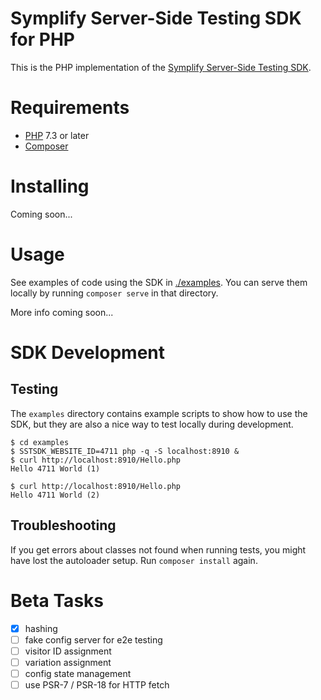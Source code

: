 Symplify Server-Side Testing SDK for PHP
========================================

This is the PHP implementation of the [Symplify Server-Side Testing
SDK](./docs/Server-Side_Testing.md).

Requirements
============

* [PHP](https://www.php.net) 7.3 or later
* [Composer](https://getcomposer.org)

Installing
==========

Coming soon...

Usage
=====

See examples of code using the SDK in [./examples](./examples). You can serve
them locally by running `composer serve` in that directory.

More info coming soon...

SDK Development
===============

## Testing

The `examples` directory contains example scripts to show how to use the SDK,
but they are also a nice way to test locally during development.

```
$ cd examples
$ SSTSDK_WEBSITE_ID=4711 php -q -S localhost:8910 &
$ curl http://localhost:8910/Hello.php
Hello 4711 World (1)

$ curl http://localhost:8910/Hello.php
Hello 4711 World (2)

```

## Troubleshooting

If you get errors about classes not found when running tests, you might have
lost the autoloader setup. Run `composer install` again.

Beta Tasks
==========

- [x] hashing
- [ ] fake config server for e2e testing
- [ ] visitor ID assignment
- [ ] variation assignment
- [ ] config state management
- [ ] use PSR-7 / PSR-18 for HTTP fetch
